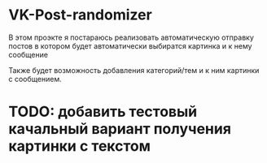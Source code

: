# VK-Post-randomizer

В этом проэкте я постараюсь реализовать автоматическую отправку постов в котором будет автоматически выбиратся картинка и к нему сообщение

Также будет возможность добавления категорий/тем и к ним картинки с сообщением.

# TODO: добавить тестовый качальный вариант получения картинки с текстом